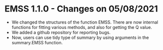 # EMSS 1.1.0 - Changes on 05/08/2021

* We changed the structures of the function EMSS. There are now internal functions for fitting various methods, and also for getting the Q value. 
* We added a github repository for reporting bugs.
* Now, users can use tidy type of summary by using arguments in the summary.EMSS function.

